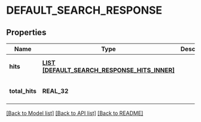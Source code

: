 # DEFAULT_SEARCH_RESPONSE

## Properties
Name | Type | Description | Notes
------------ | ------------- | ------------- | -------------
**hits** | [**LIST [DEFAULT_SEARCH_RESPONSE_HITS_INNER]**](DefaultSearchResponse_hits_inner.md) |  | [optional] [default to null]
**total_hits** | **REAL_32** |  | [optional] [default to null]

[[Back to Model list]](../README.md#documentation-for-models) [[Back to API list]](../README.md#documentation-for-api-endpoints) [[Back to README]](../README.md)


